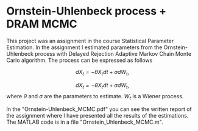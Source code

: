# Ornstein-Uhlenbeck process + DRAM MCMC

This project was an assignment in the course Statistical Parameter Estimation. In the assignment I estimated parameters from the Ornstein-Uhlenbeck process with Delayed Rejection Adaptive Markov Chain Monte Carlo algorithm. The process can be expressed as follows
```math
dX_{t} = -\theta X_{t} dt + \sigma dW_{t},
```

$$ \begin{equation}
dX_{t} = -\theta X_{t} dt + \sigma dW_{t},
\end{equation}$$
where $\theta$ and $\sigma$ are the parameters to estimate. $W_{t}$ is a Wiener process.

In the "Ornstein-Uhlenbeck_MCMC.pdf" you can see the written report of the assignment where I have presented all the results of the estimations. The MATLAB code is in a file "Ornstein_Uhlenbeck_MCMC.m".
